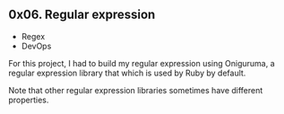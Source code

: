 ## 0x06. Regular expression

- Regex
- DevOps

For this project, I had to build my regular expression using Oniguruma, a regular expression library that which is used by Ruby by default.

Note that other regular expression libraries sometimes have different properties.
